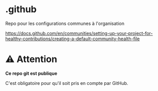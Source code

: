 # .github

Repo pour les configurations communes à l'organisation 

https://docs.github.com/en/communities/setting-up-your-project-for-healthy-contributions/creating-a-default-community-health-file

# ⚠️ Attention
**Ce repo git est publique**

C'est obligatoire pour qu'il soit pris en compte par GitHub.
